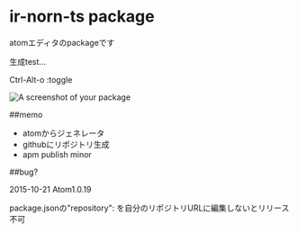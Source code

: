# ir-norn-ts package

atomエディタのpackageです

生成test...

Ctrl-Alt-o :toggle


![A screenshot of your package](http://ir-norn.github.io/images/illust1.jpg)

##memo

- atomからジェネレータ
- githubにリポジトリ生成
- apm publish minor

##bug?

2015-10-21
Atom1.0.19

package.jsonの"repository": を自分のリポジトリURLに編集しないとリリース不可
